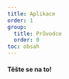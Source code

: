 ```yaml
---
title: Aplikace
order: 1
group: 
  title: Průvodce
  order: 0
toc: obsah
---
```


#### Těšte se na to!

